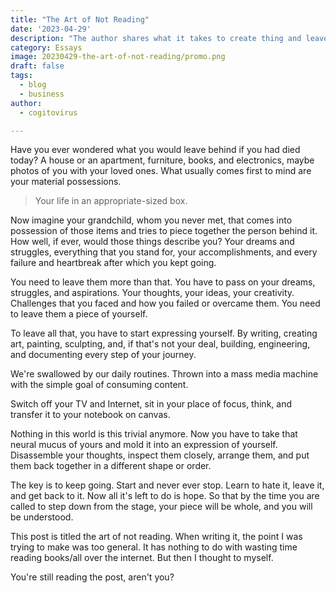 ```yaml
---
title: "The Art of Not Reading"
date: '2023-04-29'
description: "The author shares what it takes to create thing and leave something behind"
category: Essays
image: 20230429-the-art-of-not-reading/promo.png
draft: false
tags:
  - blog
  - business
author:
  - cogitovirus

---
```


Have you ever wondered what you would leave behind if you had died today? A house or an apartment, furniture, books, and electronics, maybe photos of you with your loved ones. What usually comes first to mind are your material possessions.

> Your life in an appropriate-sized box.

Now imagine your grandchild, whom you never met, that comes into possession of those items and tries to piece together the person behind it. How well, if ever, would those things describe you? Your dreams and struggles, everything that you stand for, your accomplishments, and every failure and heartbreak after which you kept going.

You need to leave them more than that. You have to pass on your dreams, struggles, and aspirations. Your thoughts, your ideas, your creativity. Challenges that you faced and how you failed or overcame them. You need to leave them a piece of yourself. 

To leave all that, you have to start expressing yourself. By writing, creating art, painting, sculpting, and, if that's not your deal, building, engineering, and documenting every step of your journey. 

We're swallowed by our daily routines. Thrown into a mass media machine with the simple goal of consuming content.

Switch off your TV and Internet, sit in your place of focus, think, and transfer it to your notebook on canvas.

Nothing in this world is this trivial anymore. Now you have to take that neural mucus of yours and mold it into an expression of yourself. Disassemble your thoughts, inspect them closely, arrange them, and put them back together in a different shape or order.

The key is to keep going. Start and never ever stop. Learn to hate it, leave it, and get back to it. Now all it's left to do is hope. So that by the time you are called to step down from the stage, your piece will be whole, and you will be understood.

This post is titled the art of not reading. When writing it, the point I was trying to make was too general. It has nothing to do with wasting time reading books/all over the internet. But then I thought to myself.

You're still reading the post, aren't you?